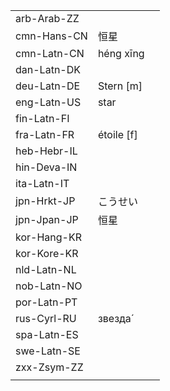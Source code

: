 | | | |
|-|-|-|
| arb-Arab-ZZ |  |  |
| cmn-Hans-CN | 恒星 |  |
| cmn-Latn-CN | héng xīng |  |
| dan-Latn-DK |  |  |
| deu-Latn-DE | Stern [m] |  |
| eng-Latn-US | star |  |
| fin-Latn-FI |  |  |
| fra-Latn-FR | étoile [f] |  |
| heb-Hebr-IL |  |  |
| hin-Deva-IN |  |  |
| ita-Latn-IT |  |  |
| jpn-Hrkt-JP | こうせい |  |
| jpn-Jpan-JP | 恒星 |  |
| kor-Hang-KR |  |  |
| kor-Kore-KR |  |  |
| nld-Latn-NL |  |  |
| nob-Latn-NO |  |  |
| por-Latn-PT |  |  |
| rus-Cyrl-RU | звезда́ |  |
| spa-Latn-ES |  |  |
| swe-Latn-SE |  |  |
| zxx-Zsym-ZZ |  |  |
|  |  |  |